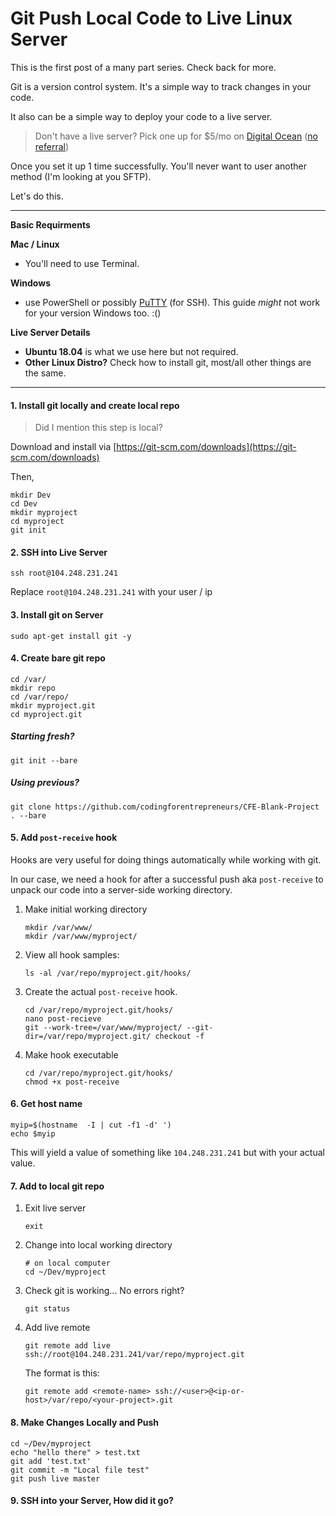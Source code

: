 # Git Push Local Code to Live Linux Server

<div class='alert alert-success'>This is the first post of a many part series. Check back for more. </div>


Git is a version control system. It's a simple way to track changes in your code.

It also can be a simple way to deploy your code to a live server. 

> Don't have a live server? Pick one up for $5/mo on [Digital Ocean](https://kirr.co/l8v1n1) ([no referral](https://www.digitalocean.com/))

Once you set it up 1 time successfully. You'll never want to user another method (I'm looking at you SFTP).

Let's do this.

*********
**Basic Requirments**

**Mac / Linux** 
- You'll need to use Terminal.

**Windows**
- use PowerShell or possibly [PuTTY](https://www.putty.org/) (for SSH). This guide *might* not work for your version Windows too. :()

**Live Server Details**
- **Ubuntu 18.04** is what we use here but not required.
- **Other Linux Distro?** Check how to install git, most/all other things are the same.

*********

#### 1. Install git locally and create local repo
> Did I mention this step is local? 

Download and install via [https://git-scm.com/downloads](https://git-scm.com/downloads) 

Then,
```
mkdir Dev
cd Dev
mkdir myproject
cd myproject
git init
```

#### 2. SSH into Live Server
```
ssh root@104.248.231.241
```
Replace `root@104.248.231.241` with your user / ip


#### 3. Install git on Server
```
sudo apt-get install git -y 

```



#### 4. Create bare git repo

```
cd /var/
mkdir repo
cd /var/repo/
mkdir myproject.git
cd myproject.git
```

##### Starting fresh?
```
git init --bare
```

##### Using previous?
```
git clone https://github.com/codingforentrepreneurs/CFE-Blank-Project . --bare
```


#### 5. Add `post-receive` hook
Hooks are very useful for doing things automatically while working with git. 

In our case, we need a hook for after a successful push aka `post-receive` to unpack our code into a server-side working directory.

1. Make initial working directory
    ```
    mkdir /var/www/
    mkdir /var/www/myproject/
    ```

2. View all hook samples:
    ```
    ls -al /var/repo/myproject.git/hooks/
    ```

3. Create the actual `post-receive` hook.
    ```
    cd /var/repo/myproject.git/hooks/
    nano post-recieve
    git --work-tree=/var/www/myproject/ --git-dir=/var/repo/myproject.git/ checkout -f
    ```
4. Make hook executable
    ```
    cd /var/repo/myproject.git/hooks/
    chmod +x post-receive
    ```


#### 6. Get host name
```
myip=$(hostname  -I | cut -f1 -d' ')
echo $myip
```
This will yield a value of something like `104.248.231.241` but with your actual value.


#### 7. Add to local git repo
1. Exit live server
    ```
    exit
    ```
2. Change into local working directory

    ```
    # on local computer
    cd ~/Dev/myproject
    ```
3. Check git is working... No errors right?
    ```
    git status
    ```

4. Add live remote
    ```
    git remote add live ssh://root@104.248.231.241/var/repo/myproject.git
    ```
    The format is this:

    `git remote add <remote-name> ssh://<user>@<ip-or-host>/var/repo/<your-project>.git`


#### 8. Make Changes Locally and Push

```
cd ~/Dev/myproject
echo "hello there" > test.txt
git add 'test.txt'
git commit -m "Local file test"
git push live master
```


#### 9. SSH into your Server, How did it go?


